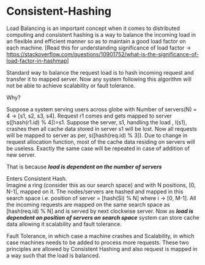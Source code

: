 # Consistent-Hashing
Load Balancing is an important concept when it comes to distributed computing and consistent hashing is a way to balance the incoming load in an flexible and efficient manner so as to maintain a good load factor on each machine. [Read this for understanding significance of load factor -> https://stackoverflow.com/questions/10901752/what-is-the-significance-of-load-factor-in-hashmap]

Standard way to balance the request load is to hash incoming request and transfer it to mapped server. Now any system following this algorithm will not be able to achieve scalability or fault tolerance.

Why?

Suppose a system serving users across globe with Number of servers(N) = 4 -> [s1, s2, s3, s4]. Request r1 comes and gets mapped to server s([hash(r1.id) % 4])=s1. Suppose the server, s1, handling the load , l(s1), crashes then all cache data stored in server s1 will be lost. Now all requests will be mapped to server as per, s([hash(req.id) % 3]). Due to change in request allocation function, most of the cache data residing on servers will be useless.
Exactly the same case will be repeated in case of addition of new server.

That is because <b>*load is dependent on the number of servers*</b>
  
Enters Consistent Hash.</br>
Imagine a ring (consider this as our search space) and with N positions, [0, N-1], mapped on it. The nodes/servers are hashed and mapped in this search space i.e. position of server = [hash(Si) % N] where i -> [0, M-1]. All the incoming requests are mapped on the same search space as [hash(req.id) % N] and is served by next clockwise server. Now as <b>*load is dependent on position of servers on search space*</b> system can store cache data allowing it scalability and fault tolerance.

Fault Tolerance, in which case a machine crashes and Scalability, in which case machines needs to be added to process more requests. These two principles are allowed by Consistent Hashing and also request is mapped in a way such that the load is balanced.
